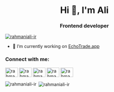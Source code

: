 <h1 align="center">Hi 👋, I'm Ali</h1>
<h3 align="center">Frontend developer</h3>

<p align="left"> <a href="https://github.com/ryo-ma/github-profile-trophy"><img src="https://github-profile-trophy.vercel.app/?username=rahmaniali-ir" alt="rahmaniali-ir" /></a> </p>

- 🔭 I’m currently working on [EchoTrade.app](https://github.com/echotrade-app)

<h3 align="left">Connect with me:</h3>
<p align="left">
<a href="https://codepen.io/rahmaniali_ir" target="blank"><img align="center" src="https://raw.githubusercontent.com/rahuldkjain/github-profile-readme-generator/master/src/images/icons/Social/codepen.svg" alt="rahmaniali_ir" height="30" width="40" /></a>
<a href="https://twitter.com/rahmaniali_ir" target="blank"><img align="center" src="https://raw.githubusercontent.com/rahuldkjain/github-profile-readme-generator/master/src/images/icons/Social/twitter.svg" alt="rahmaniali_ir" height="30" width="40" /></a>
<a href="https://linkedin.com/in/rahmaniali-ir" target="blank"><img align="center" src="https://raw.githubusercontent.com/rahuldkjain/github-profile-readme-generator/master/src/images/icons/Social/linked-in-alt.svg" alt="rahmaniali-ir" height="30" width="40" /></a>
<a href="https://instagram.com/rahmaniali.ir" target="blank"><img align="center" src="https://raw.githubusercontent.com/rahuldkjain/github-profile-readme-generator/master/src/images/icons/Social/instagram.svg" alt="rahmaniali.ir" height="30" width="40" /></a>
<a href="https://dribbble.com/rahmaniali_ir" target="blank"><img align="center" src="https://raw.githubusercontent.com/rahuldkjain/github-profile-readme-generator/master/src/images/icons/Social/dribbble.svg" alt="rahmaniali_ir" height="30" width="40" /></a>
</p>

<p><img align="left" src="https://github-readme-stats.vercel.app/api/top-langs?username=rahmaniali-ir&show_icons=true&locale=en&layout=compact" alt="rahmaniali-ir" /></p>

<p>&nbsp;<img align="center" src="https://github-readme-stats.vercel.app/api?username=rahmaniali-ir&show_icons=true&locale=en" alt="rahmaniali-ir" /></p>

